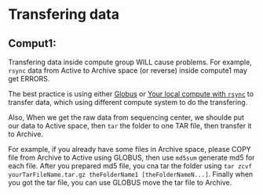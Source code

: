 # Transfering data


## Comput1:

Transfering data inside compute group WILL cause problems. 
For example, `rsync` data from Active to Archive space (or reverse) inside compute1 may get ERRORS.

The best practice is using either [Globus](https://github.com/jinlab-washu/Jin-lab.manual/blob/master/transferring_files/Globus.md) or 
[Your local compute with `rsync`](https://github.com/jinlab-washu/Jin-lab.manual/blob/master/transferring_files/connect_Storage1_to_Mac.md) 
to transfer data, which using different compute system to do the transfering.

Also, When we get the raw data from sequencing center, we shoulde put our data to Active space, then `tar` the folder to one TAR file, then transfer it to Archive.


For example, if you already have some files in Archive space, please COPY file from Archive to Active using GLOBUS, then use `md5sum` generate md5 for each file. After you prepared md5 file, you cna tar the folder using `tar zcvf yourTarFileName.tar.gz theFolderName1 [theFolderNameN...]`. Finally when you got the tar file, you can use GLOBUS move the tar file to Archive.
